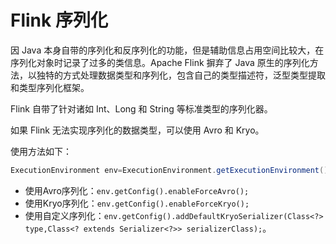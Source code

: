 # Flink 序列化

因 Java 本身自带的序列化和反序列化的功能，但是辅助信息占用空间比较大，在序列化对象时记录了过多的类信息。Apache Flink 摒弃了 Java 原生的序列化方法，以独特的方式处理数据类型和序列化，包含自己的类型描述符，泛型类型提取和类型序列化框架。

Flink 自带了针对诸如 Int、Long 和 String 等标准类型的序列化器。

如果 Flink 无法实现序列化的数据类型，可以使用 Avro 和 Kryo。

使用方法如下：

```java
ExecutionEnvironment env=ExecutionEnvironment.getExecutionEnvironment();
```

- 使用Avro序列化：`env.getConfig().enableForceAvro();`
- 使用Kryo序列化：`env.getConfig().enableForceKryo();`
- 使用自定义序列化：`env.getConfig().addDefaultKryoSerializer(Class<?> type,Class<? extends Serializer<?>> serializerClass);`。